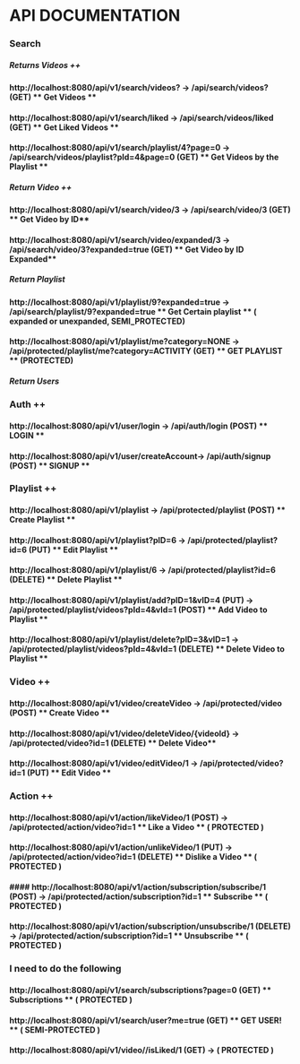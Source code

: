 # API DOCUMENTATION
 
###  Search 
##### Returns Videos ++
#### http://localhost:8080/api/v1/search/videos? -> /api/search/videos? (GET) ** Get Videos **
#### http://localhost:8080/api/v1/search/liked -> /api/search/videos/liked (GET)  ** Get Liked Videos **
#### http://localhost:8080/api/v1/search/playlist/4?page=0 -> /api/search/videos/playlist?pId=4&page=0 (GET) ** Get Videos by the Playlist **
##### Return Video ++
#### http://localhost:8080/api/v1/search/video/3 -> /api/search/video/3 (GET) ** Get Video by ID**
#### http://localhost:8080/api/v1/search/video/expanded/3 -> /api/search/video/3?expanded=true (GET) ** Get Video by ID Expanded**
##### Return Playlist
#### http://localhost:8080/api/v1/playlist/9?expanded=true -> /api/search/playlist/9?expanded=true ** Get Certain playlist **  ( expanded or unexpanded, SEMI_PROTECTED)
#### http://localhost:8080/api/v1/playlist/me?category=NONE -> /api/protected/playlist/me?category=ACTIVITY (GET) ** GET PLAYLIST ** (PROTECTED)
##### Return Users


### Auth ++ 
#### http://localhost:8080/api/v1/user/login -> /api/auth/login (POST) ** LOGIN **
#### http://localhost:8080/api/v1/user/createAccount-> /api/auth/signup (POST) ** SIGNUP **

### Playlist ++
#### http://localhost:8080/api/v1/playlist -> /api/protected/playlist (POST) ** Create Playlist **
#### http://localhost:8080/api/v1/playlist?pID=6  -> /api/protected/playlist?id=6 (PUT) ** Edit Playlist **
#### http://localhost:8080/api/v1/playlist/6  -> /api/protected/playlist?id=6 (DELETE) ** Delete Playlist **
#### http://localhost:8080/api/v1/playlist/add?pID=1&vID=4 (PUT) -> /api/protected/playlist/videos?pId=4&vId=1 (POST) ** Add Video to Playlist **
#### http://localhost:8080/api/v1/playlist/delete?pID=3&vID=1  -> /api/protected/playlist/videos?pId=4&vId=1 (DELETE) ** Delete Video to Playlist **


### Video ++
#### http://localhost:8080/api/v1/video/createVideo  -> /api/protected/video (POST) ** Create Video **
#### http://localhost:8080/api/v1/video/deleteVideo/{videoId} -> /api/protected/video?id=1 (DELETE) ** Delete Video**
#### http://localhost:8080/api/v1/video/editVideo/1   -> /api/protected/video?id=1 (PUT)  ** Edit Video **

### Action ++
#### http://localhost:8080/api/v1/action/likeVideo/1 (POST) -> /api/protected/action/video?id=1 ** Like a Video ** ( PROTECTED )
#### http://localhost:8080/api/v1/action/unlikeVideo/1 (PUT) -> /api/protected/action/video?id=1  (DELETE) ** Dislike a Video ** ( PROTECTED )
#### #### http://localhost:8080/api/v1/action/subscription/subscribe/1 (POST) -> /api/protected/action/subscription?id=1  ** Subscribe ** ( PROTECTED )
#### http://localhost:8080/api/v1/action/subscription/unsubscribe/1 (DELETE) -> /api/protected/action/subscription?id=1 ** Unsubscribe ** ( PROTECTED )
#### 


### I need to do the following
#### http://localhost:8080/api/v1/search/subscriptions?page=0 (GET)  ** Subscriptions ** ( PROTECTED )
#### http://localhost:8080/api/v1/search/user?me=true (GET) ** GET USER! ** ( SEMI-PROTECTED )


#### http://localhost:8080/api/v1/video//isLiked/1 (GET) ->  ( PROTECTED )
